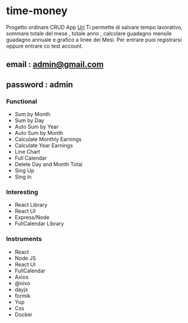 # time-money

Progetto ordinare CRUD App [Url](https://time-money.vercel.app/)
Ti permette di salvare tempo lavorativo, sommare totale del mese , totale anno , calcolare guadagno mensile guadagno annuale e grafico a linee dei Mesi. Per entrare puoi registrarsi oppure entrare co test account.

## email : admin@gmail.com

## password : admin

### Functional

- Sum by Month
- Sum by Day
- Auto Sum by Year
- Auto Sum by Month
- Calculate Monthly Earnings
- Calculate Year Earnings
- Line Chart
- Full Calendar
- Delete Day and Month Total
- Sing Up
- Sing In

### Interesting

- React Library
- React UI
- Express/Node
- FullCalendar Library

### Instruments

- React
- Node JS
- React UI
- FullCalendar
- Axios
- @nivo
- dayjs
- formik
- Yup
- Css
- Docker
